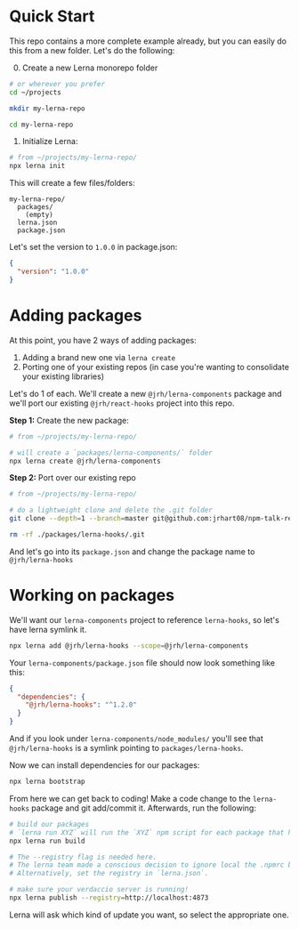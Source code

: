 # Quick Start

This repo contains a more complete example already, but you can easily do this
from a new folder. Let's do the following:

0. Create a new Lerna monorepo folder

```bash
# or wherever you prefer
cd ~/projects

mkdir my-lerna-repo

cd my-lerna-repo
```

1. Initialize Lerna:

```bash
# from ~/projects/my-lerna-repo/
npx lerna init
```

This will create a few files/folders:

```
my-lerna-repo/
  packages/
    (empty)
  lerna.json
  package.json
```

Let's set the version to `1.0.0` in package.json:

```json
{
  "version": "1.0.0"
}
```

# Adding packages

At this point, you have 2 ways of adding packages:
  1. Adding a brand new one via `lerna create`
  2. Porting one of your existing repos (in case you're wanting to consolidate
     your existing libraries)

Let's do 1 of each. We'll create a new `@jrh/lerna-components` package and we'll
port our existing `@jrh/react-hooks` project into this repo.

**Step 1:** Create the new package:

```bash
# from ~/projects/my-lerna-repo/

# will create a `packages/lerna-components/` folder
npx lerna create @jrh/lerna-components
```

**Step 2:** Port over our existing repo
```bash
# from ~/projects/my-lerna-repo/

# do a lightweight clone and delete the .git folder
git clone --depth=1 --branch=master git@github.com:jrhart08/npm-talk-react-hooks.git ./packages/lerna-hooks

rm -rf ./packages/lerna-hooks/.git
```

And let's go into its `package.json` and change the package name to `@jrh/lerna-hooks`

# Working on packages

We'll want our `lerna-components` project to reference `lerna-hooks`, so let's
have lerna symlink it.

```bash
npx lerna add @jrh/lerna-hooks --scope=@jrh/lerna-components
```

Your `lerna-components/package.json` file should now look something like this:
```json
{
  "dependencies": {
    "@jrh/lerna-hooks": "^1.2.0"
  }
}
```

And if you look under `lerna-components/node_modules/` you'll see that
`@jrh/lerna-hooks` is a symlink pointing to `packages/lerna-hooks`.

Now we can install dependencies for our packages:

```bash
npx lerna bootstrap
```

From here we can get back to coding! Make a code change to the `lerna-hooks` package
and git add/commit it. Afterwards, run the following:

```bash
# build our packages
# `lerna run XYZ` will run the `XYZ` npm script for each package that has it
npx lerna run build

# The --registry flag is needed here.
# The lerna team made a conscious decision to ignore local the .npmrc because reasons.
# Alternatively, set the registry in `lerna.json`.

# make sure your verdaccio server is running!
npx lerna publish --registry=http://localhost:4873
```

Lerna will ask which kind of update you want, so select the appropriate one.
